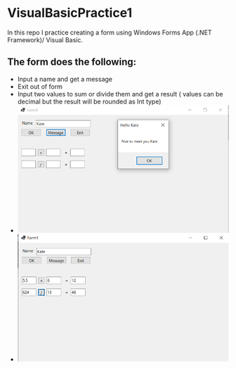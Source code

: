 # VisualBasicPractice1
In this repo I practice creating a form using Windows Forms App (.NET Framework)/ Visual Basic.
## The form does the following:
* Input a name and get a message
* Exit out of form
* Input two values to sum or divide them and get a result ( values can be decimal but the result will be rounded as Int type)
* ![](FormPic1.png)
* ![](FormPic2.png)
